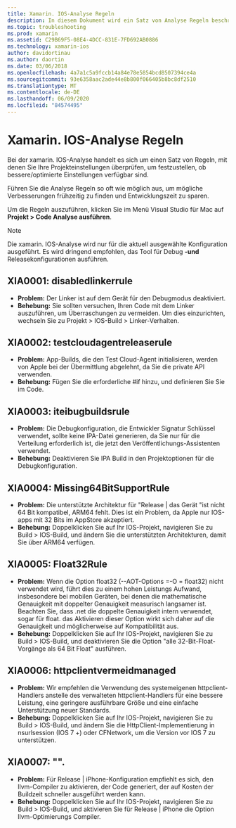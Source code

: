 ```yaml
---
title: Xamarin. IOS-Analyse Regeln
description: In diesem Dokument wird ein Satz von Analyse Regeln beschrieben, mit denen xamarin. IOS-Projekteinstellungen überprüft werden, um zu bestimmen, ob mehr/besser optimierte Einstellungen verfügbar sind.
ms.topic: troubleshooting
ms.prod: xamarin
ms.assetid: C29B69F5-08E4-4DCC-831E-7FD692AB0886
ms.technology: xamarin-ios
author: davidortinau
ms.author: daortin
ms.date: 03/06/2018
ms.openlocfilehash: 4a7a1c5a9fccb14a84e78e5854bcd8507394ce4a
ms.sourcegitcommit: 93e6358aac2ade44e8b800f066405b8bc8df2510
ms.translationtype: MT
ms.contentlocale: de-DE
ms.lasthandoff: 06/09/2020
ms.locfileid: "84574495"
---
```

# <a name="xamarinios-analysis-rules"></a>Xamarin. IOS-Analyse Regeln

Bei der xamarin. IOS-Analyse handelt es sich um einen Satz von Regeln, mit denen Sie Ihre Projekteinstellungen überprüfen, um festzustellen, ob bessere/optimierte Einstellungen verfügbar sind.

Führen Sie die Analyse Regeln so oft wie möglich aus, um mögliche Verbesserungen frühzeitig zu finden und Entwicklungszeit zu sparen.

Um die Regeln auszuführen, klicken Sie im Menü Visual Studio für Mac auf **Projekt > Code Analyse ausführen**.

> [!NOTE]
> Die xamarin. IOS-Analyse wird nur für die aktuell ausgewählte Konfiguration ausgeführt. Es wird dringend empfohlen, das Tool für Debug **-und** Releasekonfigurationen ausführen.

<a name="XIA0001"></a>

## <a name="xia0001-disabledlinkerrule"></a>XIA0001: disabledlinkerrule

- **Problem:** Der Linker ist auf dem Gerät für den Debugmodus deaktiviert.
- **Behebung:** Sie sollten versuchen, Ihren Code mit dem Linker auszuführen, um Überraschungen zu vermeiden.
Um dies einzurichten, wechseln Sie zu Projekt > IOS-Build > Linker-Verhalten.

<a name="XIA0002"></a>

## <a name="xia0002-testcloudagentreleaserule"></a>XIA0002: testcloudagentreleaserule

- **Problem:** App-Builds, die den Test Cloud-Agent initialisieren, werden von Apple bei der Übermittlung abgelehnt, da Sie die private API verwenden.
- **Behebung:** Fügen Sie die erforderliche #if hinzu, und definieren Sie Sie im Code.

<a name="XIA0003"></a>

## <a name="xia0003-ipadebugbuildsrule"></a>XIA0003: iteibugbuildsrule

- **Problem:** Die Debugkonfiguration, die Entwickler Signatur Schlüssel verwendet, sollte keine IPA-Datei generieren, da Sie nur für die Verteilung erforderlich ist, die jetzt den Veröffentlichungs-Assistenten verwendet.
- **Behebung:** Deaktivieren Sie IPA Build in den Projektoptionen für die Debugkonfiguration.

<a name="XIA0004"></a>

## <a name="xia0004-missing64bitsupportrule"></a>XIA0004: Missing64BitSupportRule

- **Problem:** Die unterstützte Architektur für "Release | das Gerät "ist nicht 64 Bit kompatibel, ARM64 fehlt. Dies ist ein Problem, da Apple nur IOS-apps mit 32 Bits im AppStore akzeptiert.
- **Behebung:** Doppelklicken Sie auf Ihr IOS-Projekt, navigieren Sie zu Build > IOS-Build, und ändern Sie die unterstützten Architekturen, damit Sie über ARM64 verfügen.

<a name="XIA0005"></a>

## <a name="xia0005-float32rule"></a>XIA0005: Float32Rule

- **Problem:** Wenn die Option float32 (--AOT-Options =-O = float32) nicht verwendet wird, führt dies zu einem hohen Leistungs Aufwand, insbesondere bei mobilen Geräten, bei denen die mathematische Genauigkeit mit doppelter Genauigkeit measurisch langsamer ist. Beachten Sie, dass .net die doppelte Genauigkeit intern verwendet, sogar für float. das Aktivieren dieser Option wirkt sich daher auf die Genauigkeit und möglicherweise auf Kompatibilität aus.
- **Behebung:** Doppelklicken Sie auf Ihr IOS-Projekt, navigieren Sie zu Build > IOS-Build, und deaktivieren Sie die Option "alle 32-Bit-Float-Vorgänge als 64 Bit Float" ausführen.

<a name="XIA0006"></a>

## <a name="xia0006-httpclientavoidmanaged"></a>XIA0006: httpclientvermeidmanaged

- **Problem:** Wir empfehlen die Verwendung des systemeigenen httpclient-Handlers anstelle des verwalteten httpclient-Handlers für eine bessere Leistung, eine geringere ausführbare Größe und eine einfache Unterstützung neuer Standards.
- **Behebung:** Doppelklicken Sie auf Ihr IOS-Projekt, navigieren Sie zu Build > IOS-Build, und ändern Sie die HttpClient-Implementierung in nsurlsession (IOS 7 +) oder CFNetwork, um die Version vor IOS 7 zu unterstützen.

<a name="XIA0007"></a>

## <a name="xia0007-usellvmrule"></a>XIA0007: "".

- **Problem:** Für Release | iPhone-Konfiguration empfiehlt es sich, den llvm-Compiler zu aktivieren, der Code generiert, der auf Kosten der Buildzeit schneller ausgeführt werden kann.
- **Behebung:** Doppelklicken Sie auf Ihr IOS-Projekt, navigieren Sie zu Build > IOS-Build, und aktivieren Sie für Release | iPhone die Option llvm-Optimierungs Compiler.

